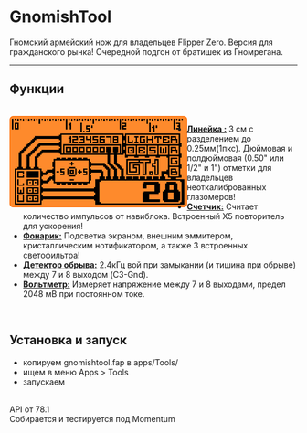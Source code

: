# GnomishTool 
Гномский армейский нож для владельцев Flipper Zero.
Версия для гражданского рынка! Очередной подгон от братишек из Гномрегана.

-----
<h2 align="left">Функции</h2>
<br>
<img src=".github/assets/view_main.png" align="left" height="160hv"/>

   - <ins><b>Линейка :</b></ins> 3 см с разделением до 0.25мм(1пкс). Дюймовая и полдюймовая (0.50" или 1/2" и 1") отметки для владельцев неоткалиброванных глазомеров!
   - <ins><b>Счетчик:</b></ins> Считает количество импульсов от навиблока. Встроенный Х5 повторитель для ускорения!
   - <ins><b>Фонарик:</b></ins> Подсветка экраном, внешним эммитером, кристаллическим нотификатором, а также 3 встроенных светофильтра!
   - <ins><b>Детектор обрыва:</b></ins> 2.4кГц вой при замыкании (и тишина при обрыве) между 7 и 8 выходом (C3-Gnd).
   - <ins><b>Вольтметр:</b></ins> Измеряет напряжение между 7 и 8 выходами, предел 2048 мВ при постоянном токе.
<br>

<h2 align="left">Установка и запуск</h2>
  
   - копируем gnomishtool.fap в apps/Tools/
   - ищем в меню Apps > Tools
   - запускаем

<br>
API от 78.1<br>
Cобирается и тестируется под Momentum
